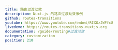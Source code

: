 ```yaml
---
title: 路由过渡动效
description: Nuxt.js 的路由过渡动效示例
github: routes-transitions
youtube: https://www.youtube.com/embed/RIXOzJWFfc8
livedemo: https://routes-transitions.nuxtjs.org
documentation: /guide/routing#过渡动效
category: customization
position: 210
---
```

